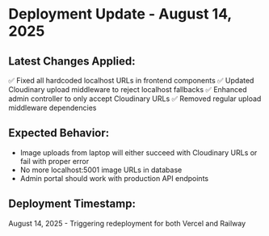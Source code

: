 # Deployment Update - August 14, 2025

## Latest Changes Applied:
✅ Fixed all hardcoded localhost URLs in frontend components
✅ Updated Cloudinary upload middleware to reject localhost fallbacks
✅ Enhanced admin controller to only accept Cloudinary URLs
✅ Removed regular upload middleware dependencies

## Expected Behavior:
- Image uploads from laptop will either succeed with Cloudinary URLs or fail with proper error
- No more localhost:5001 image URLs in database
- Admin portal should work with production API endpoints

## Deployment Timestamp:
August 14, 2025 - Triggering redeployment for both Vercel and Railway

